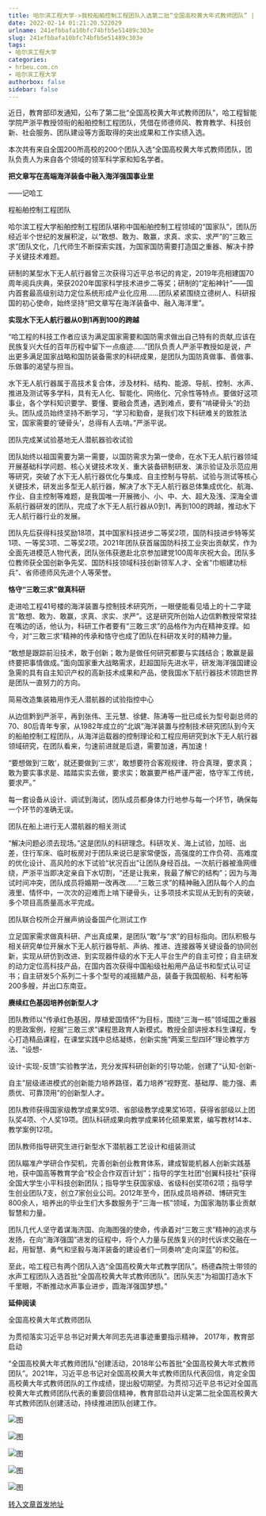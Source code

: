 ```yaml
---
title: 哈尔滨工程大学->我校船舶控制工程团队入选第二批“全国高校黄大年式教师团队” | hrbeu.com.cn
date: 2022-02-14 01:21:20.522029
urlname: 241efbbafa10bfc74bfb5e51489c303e
slug: 241efbbafa10bfc74bfb5e51489c303e
tags: 
- 哈尔滨工程大学
categories:
- hrbeu.com.cn
- 哈尔滨工程大学
authorbox: false
sidebar: false
---
```

近日，教育部印发通知，公布了第二批“全国高校黄大年式教师团队”，哈工程智能学院严浙平教授领衔的船舶控制工程团队，凭借在师德师风、教育教学、科技创新、社会服务、团队建设等方面取得的突出成果和工作实绩入选。  

本次共有来自全国200所高校的200个团队入选“全国高校黄大年式教师团队，团队负责人为来自各个领域的领军科学家和知名学者。

**把文章写在高端海洋装备中融入海洋强国事业里**

——记哈工
<!--more-->
程船舶控制工程团队

哈尔滨工程大学船舶控制工程团队堪称中国船舶控制工程领域的“国家队”，团队历经近半个世纪的发展积淀，以“敢想、敢为、敢赢，求真、求实、求严”的“三敢三求”团队文化，几代师生不断探索实践，为国家国防需要打造国之重器、解决卡脖子关键技术难题。

研制的某型水下无人航行器曾三次获得习近平总书记的肯定，2019年亮相建国70周年阅兵庆典，荣获2020年国家科学技术进步二等奖；研制的“定船神针”——国内首套最高级别动力定位系统形成产业化应用……团队紧紧围绕立德树人、科研报国的初心使命，始终坚持“把文章写在海洋装备中、融入海洋里”。

**实现水下无人航行器从0到1再到100的跨越**

“哈工程的科技工作者应该为满足国家需要和国防需求做出自己特有的贡献,应该在民族复兴大任的百年历程中留下一点痕迹……”团队负责人严浙平教授如是说，产出更多满足国家战略和国防装备需求的科研成果，是团队为国防真做事、善做事、乐做事的渴望与担当。

水下无人航行器属于高技术复合体，涉及材料、结构、能源、导航、控制、水声、推进及测试等多学科，具有无人化、智能化、网络化、冗余性等特点。要做好这项事业，各个学科知识要学、要懂、要融会贯通，遇到难点，要有“啃硬骨头”的劲头。团队成员始终坚持不断学习，“学习和勤奋，是我们攻下科研难关的致胜法宝，国家需要的‘硬骨头’，总得有人去啃。”严浙平说。

团队完成某试验基地无人潜航器验收试验

团队始终以祖国需要为第一需要，以国防需求为第一使命，在水下无人航行器领域开展基础科学问题、核心关键技术攻关、重大装备研制研发、演示验证及示范应用等研究，突破了水下无人航行器优化与集成、自主控制与导航、试验与测试等核心关键技术，研发出多型无人航行器，解决了水下无人航行器总体集成优化、航海、作业、自主控制等难题，是我国唯一开展微小、小、中、大、超大及浅、深海全谱系航行器研发的团队，完成了水下无人航行器从0到1，再到100的跨越，推动水下无人航行器行业的发展。

团队先后获得科技奖励18项，其中国家科技进步二等奖2项，国防科技进步特等奖1项、一等奖3项、二等奖2项。2021年团队获首届国防科技工业突出贡献奖，作为全面先进模范人物代表，团队张伟获邀赴北京参加建党100周年庆祝大会。团队多位教师获全国创新争先奖、国防科技领域科技创新领军人才、全省“巾帼建功标兵”、省师德师风先进个人等荣誉。

**恪守“三敢三求”做真科研**

走进哈工程41号楼的海洋装置与控制技术研究所，一眼便能看见墙上的十二字箴言“敢想、敢为、敢赢，求真、求实、求严”。这是研究所创始人边信黔教授常常挂在嘴边的话，他认为，科研工作者要有“三敢三求”的品格作为内在精神支撑。如今，对“三敢三求”精神的传承和恪守也成了团队在科研攻关时的精神力量。

“敢想是跟踪前沿技术，敢于创新；敢为是做任何研究都要与实践结合；敢赢是最终要把事情做成。”面向国家重大战略需求，赶超国际先进水平，研发海洋强国建设急需的具有自主知识产权的高新技术成果和产品，使我国水下航行器技术领跑世界是团队一直努力的方向。

简易改造集装箱用作无人潜航器的试验指控中心

从边信黔到严浙平，再到张伟、王元慧、徐健、陈涛等一批已成长为型号副总师的70、80后青年专家，从1982年成立的“北飒”海洋装置与控制技术研究团队到今天的船舶控制工程团队，从海洋运载器的控制理论和工程应用研究到水下无人航行器领域研究，在团队看来，匀速前进就是后退，需要加速，再加速！

“要想做到‘三敢’，就还要做到‘三求’，敢想要符合客观规律、符合真理，要求真；敢为要实事求是、踏踏实实去做，要求实；敢赢要严格严谨严密，恪守军工传统，要求严。”

每一套设备从设计、调试到海试，团队成员都身体力行地参与每一个环节，确保每一个环节的准确无误。

团队在船上进行无人潜航器的相关测试

“解决问题必须去现场。”这是团队的科研理念。科研攻关、海上试验，加班、出差，住行军床、临时板房对于团队来说已是家常便饭，高强度的工作负荷、高难度的优化设计、高风险的水下试验“状况百出”让团队身经百战。一次航行器被渔网缠绕，严浙平当即决定亲自下水切割，“还是让我来，我最了解它的结构”；因为与海试时间冲突，团队成员将婚期一改再改......“三敢三求”的精神融入团队每个人的血液里、情怀中，一次次的迎难而上啃下硬骨头，让多项技术实现从无到有的突破，多个项目高质量高水平完成。

团队联合校所企开展声纳设备国产化测试工作

立足国家需求做真科研、产出真成果，是团队“敢”与“求”的目标指向。团队积极与相关研究单位开展水下无人航行器导航、声纳、推进、连接器等关键设备的协同创新，实现从研仿到改进、到实现器件级的水下无人平台生产的自主可控；自主研发的动力定位高科技产品，在国内首次获得中国船级社船用产品证书和型式认可证书；自主研发5个系列二十多个型号的减摇鳍产品，装备于我国舰船、科考船等200多艘，并出口东南亚。

**赓续红色基因培养创新型人才**

团队教师以“传承红色基因，厚植爱国情怀”为目标，围绕“三海一核”领域国之重器的思政案例，挖掘“三敢三求”课程思政育人新模式。教授全部讲授本科生课程，专心打造精品课程，在课堂实践中总结凝练，创新实施“两案三型四环”理论教学方法、“设想-

设计-实现-反馈”实验教学法，充分发挥科研创新的引导功能，创建了“认知-创新-

自主”层级递进模式的创新能力培养路径，着力培养“视野宽、基础厚、能力强、素质优、可靠顶用”的创新型人才。

团队教师获得国家级教学成果奖9项、省部级教学成果奖16项，获得省部级以上团队奖4项、个人奖19项。团队科研成果向教学成果转化硕果累累，编写教材14本、教学案例12项。

团队教师指导研究生进行新型水下潜航器工艺设计和组装测试

团队瞄准产学研合作契机，完善创新创业教育体系，建成智能机器人创新实践基地，获中国高等教育学会“校企合作双百计划”；指导的学生社团“创翼科技社”获得全国大学生小平科技创新团队；指导学生获国家级、省级科创奖项62项；指导学生创业团队7支，创立7家创业公司。2012年至今，团队成员培养硕、博研究生800余人，培养出的毕业生们大多数服务于“三海一核”领域，为国家海防事业贡献智慧和力量。

团队几代人坚守着谋海济国、向海图强的使命，传承着对“三敢三求”精神的追求与发扬，在向“海洋强国”进发的征程中，将个人力量与民族复兴的时代诉求交融在一起，用智慧、勇气和坚毅与海洋装备的建设者们一同奏响“走向深蓝”的和弦。

至此，哈工程已有两个团队入选“全国高校黄大年式教学团队”。杨德森院士带领的水声工程团队入选首批“全国高校黄大年式教师团队”。团队矢志“为祖国打造水下千里眼，不断推动水声事业进步，圆海洋强国梦想。”

**延伸阅读**

全国高校黄大年式教师团队

为贯彻落实习近平总书记对黄大年同志先进事迹重要指示精神， 2017年，教育部启动

“全国高校黄大年式教师团队”创建活动，2018年公布首批“全国高校黄大年式教师团队”。2021年，习近平总书记对全国高校黄大年式教师团队代表回信，肯定全国高校黄大年式教师团队的工作成绩，提出殷切期望。为贯彻习近平总书记对全国高校黄大年式教师团队代表的重要回信精神，教育部启动并认定第二批全国高校黄大年式教师团队创建活动，持续推进团队创建工作。

![图](http://gongxue.cn/__local/F/BD/4E/EF4C22F4D5A076CCB145F102397_D1153CB9_1842A.jpg)

![图](http://gongxue.cn/__local/E/FF/AC/8EE38CB1D6170C2E0729DC8E1A0_4E873DB9_256AF.jpg)

![图](http://gongxue.cn/__local/B/66/44/7B462452B03AC5379B970657949_F1971DFF_1CC76.jpg)

![图](http://gongxue.cn/__local/C/B7/3B/7DAF1D7DB674DCD0C05F72782DA_8739750C_215E2.jpg)

![图](http://gongxue.cn/__local/F/33/E8/1E5848DF19480349F13EE746C47_1C554200_1DE77.jpg)

[转入文章首发地址](http://gongxue.cn/info/1141/69633.htm)